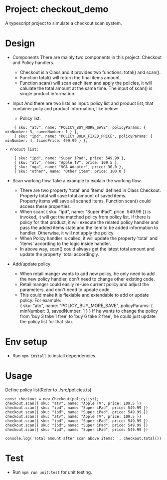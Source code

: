 # Project: checkout_demo
A typescript project to simulate a checkout scan system.

# Design
- Components 
There are mainly two components in this project: Checkout and Policy handlers.  
    - Checkout is a Class and it provides two functions: total() and scan(). 
    - Function total() will return the final items amount. 
    - Function scan() will scan each item and apply the policies, it will calulate the total amount at the same time. The input of scan() is single product information.  

- Input
And there are two lists as input: policy list and product list, that container poliy and product information, like below: 
    - Policy list: 
```
    { sku: "atv", name: "POLICY_BUY_MORE_SAVE", policyParams: { minNumber: 3, savedNumber: 1 } },
    { sku: "ipd", name: "POLICY_BULK_FIXED_PRICE", policyParams: { minNumber: 4, fixedPrice: 499.99 } },
```
    - Product list:
```
    { sku: "ipd", name: "Super iPad", price: 549.99 },
    { sku: "atv", name: "Apple TV", price: 109.5 },
    { sku: "vga", name: "VGA Adapter", price: 30.0 },
    { sku: "other", name: "Other item", price: 100.0 }
```

- Scan working flow
Take a example to explain the working flow. 
  - There are two property 'total' and 'items' defined in Class Checkout. 
    Property total will save total amount of saved items.  
    Property items will save all scaned items. 
    Function scan() could access these properties. 
  - When scan( { sku: "ipd", name: "Super iPad", price: 549.99 }) is invoked, it will get the matched policy from policy list. If there is policy for that product, it will execute the related policy handler 
    and pass the added items state and the item to be added information to handler. Otherwise, it will not apply the policy.
  - When Policy handler is called, it will update the property 'total' and 'items' according to the logic inside handler.
  - In above way, scan() could always get the latest total amount and update the property 'total accordingly.

- Add/update policy
   - When retail manger wants to add new policy, he only need to add the new policy handler, don't need to change other existing code. 
   - Retail manger could easily re-use current policy and adjust the parameters, and don't need to update code. 
   - This could make it is flexiable and extendable to add or update policy.
   For example:   
   { sku: "atv", name: "POLICY_BUY_MORE_SAVE", policyParams: { minNumber: 3, savedNumber: 1 } }
   If he wants to change the policy from 'buy 3 take 1 free' to 'buy 6 take 2 free', he could just update the policy list for that sku. 

# Env setup
- Run `npm install` to install dependencies.

# Usage
Define policy list(Refer to ./src/policies.ts)
```
const checkout = new Checkout(policyList);
checkout.scan({ sku: "atv", name: "Apple TV", price: 109.5 })
checkout.scan({ sku: "ipd", name: "Super iPad", price: 549.99 })
checkout.scan({ sku: "ipd", name: "Super iPad", price: 549.99 })
checkout.scan({ sku: "atv", name: "Apple TV", price: 109.5 })
checkout.scan({ sku: "ipd", name: "Super iPad", price: 549.99 })
checkout.scan({ sku: "ipd", name: "Super iPad", price: 549.99 })
checkout.scan({ sku: "ipd", name: "Super iPad", price: 549.99 })

console.log('Total amount after scan above items: ', checkout.total()) 
```

# Test 

- Run `npm run unit:test` for unit testing.